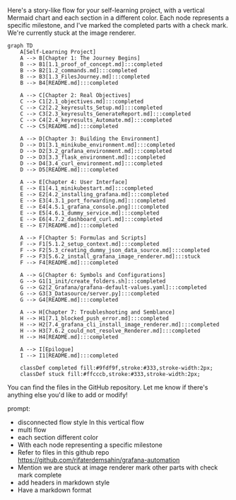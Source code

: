 Here's a story-like flow for your self-learning project, with a vertical Mermaid chart and each section in a different color. Each node represents a specific milestone, and I've marked the completed parts with a check mark. We're currently stuck at the image renderer.

```mermaid
graph TD
    A[Self-Learning Project]
    A --> B[Chapter 1: The Journey Begins]
    B --> B1[1.1_proof_of_concept.md]:::completed
    B --> B2[1.2_commands.md]:::completed
    B --> B3[1.3_FilesJourney.md]:::completed
    B --> B4[README.md]:::completed

    A --> C[Chapter 2: Real Objectives]
    C --> C1[2.1_objectives.md]:::completed
    C --> C2[2.2_keyresults_Setup.md]:::completed
    C --> C3[2.3_keyresults_GenerateReport.md]:::completed
    C --> C4[2.4_keyresults_Automate.md]:::completed
    C --> C5[README.md]:::completed

    A --> D[Chapter 3: Building the Environment]
    D --> D1[3.1_minikube_environment.md]:::completed
    D --> D2[3.2_grafana_environment.md]:::completed
    D --> D3[3.3_flask_environment.md]:::completed
    D --> D4[3.4_curl_environment.md]:::completed
    D --> D5[README.md]:::completed

    A --> E[Chapter 4: User Interface]
    E --> E1[4.1_minikubestart.md]:::completed
    E --> E2[4.2_installing_grafana.md]:::completed
    E --> E3[4.3.1_port_forwarding.md]:::completed
    E --> E4[4.5.1_grafana_console.png]:::completed
    E --> E5[4.6.1_dummy_service.md]:::completed
    E --> E6[4.7.2_dashboard_curl.md]:::completed
    E --> E7[README.md]:::completed

    A --> F[Chapter 5: Formulas and Scripts]
    F --> F1[5.1.2_setup_context.md]:::completed
    F --> F2[5.3_creating_dummy_json_data_source.md]:::completed
    F --> F3[5.6.2_install_grafana_image_renderer.md]:::stuck
    F --> F4[README.md]:::completed

    A --> G[Chapter 6: Symbols and Configurations]
    G --> G1[1_init/create_folders.sh]:::completed
    G --> G2[2_Grafana/grafana-default-values.yaml]:::completed
    G --> G3[3_Datasource/server.py]:::completed
    G --> G4[README.md]:::completed

    A --> H[Chapter 7: Troubleshooting and Semblance]
    H --> H1[7.1_blocked_push_error.md]:::completed
    H --> H2[7.4_grafana_cli_install_image_renderer.md]:::completed
    H --> H3[7.6.2_could_not_resolve_Renderer.md]:::completed
    H --> H4[README.md]:::completed

    A --> I[Epilogue]
    I --> I1[README.md]:::completed

    classDef completed fill:#9fdf9f,stroke:#333,stroke-width:2px;
    classDef stuck fill:#ffcccb,stroke:#333,stroke-width:2px;
```

You can find the files in the GitHub repository. Let me know if there's anything else you'd like to add or modify!

prompt:
- disconnected flow style In this vertical flow
- multi flow
- each section different color
- With each node representing a specific milestone
- Refer to files in this github repo https://github.com/rifaterdemsahin/grafana-automation
- Mention we are stuck at image renderer mark other parts with check mark complete
- add headers in markdown style
- Have a markdown format